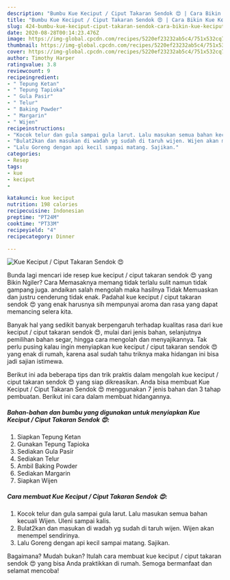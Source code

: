 ```yaml
---
description: "Bumbu Kue Keciput / Ciput Takaran Sendok 😍 | Cara Bikin Kue Keciput / Ciput Takaran Sendok 😍 Yang Bikin Ngiler"
title: "Bumbu Kue Keciput / Ciput Takaran Sendok 😍 | Cara Bikin Kue Keciput / Ciput Takaran Sendok 😍 Yang Bikin Ngiler"
slug: 424-bumbu-kue-keciput-ciput-takaran-sendok-cara-bikin-kue-keciput-ciput-takaran-sendok-yang-bikin-ngiler
date: 2020-08-28T00:14:23.476Z
image: https://img-global.cpcdn.com/recipes/5220ef23232ab5c4/751x532cq70/kue-keciput-ciput-takaran-sendok-😍-foto-resep-utama.jpg
thumbnail: https://img-global.cpcdn.com/recipes/5220ef23232ab5c4/751x532cq70/kue-keciput-ciput-takaran-sendok-😍-foto-resep-utama.jpg
cover: https://img-global.cpcdn.com/recipes/5220ef23232ab5c4/751x532cq70/kue-keciput-ciput-takaran-sendok-😍-foto-resep-utama.jpg
author: Timothy Harper
ratingvalue: 3.8
reviewcount: 9
recipeingredient:
- " Tepung Ketan"
- " Tepung Tapioka"
- " Gula Pasir"
- " Telur"
- " Baking Powder"
- " Margarin"
- " Wijen"
recipeinstructions:
- "Kocok telur dan gula sampai gula larut. Lalu masukan semua bahan kecuali Wijen. Uleni sampai kalis."
- "Bulat2kan dan masukan di wadah yg sudah di taruh wijen. Wijen akan menempel sendirinya."
- "Lalu Goreng dengan api kecil sampai matang. Sajikan."
categories:
- Resep
tags:
- kue
- keciput
- 

katakunci: kue keciput  
nutrition: 198 calories
recipecuisine: Indonesian
preptime: "PT24M"
cooktime: "PT33M"
recipeyield: "4"
recipecategory: Dinner

---
```



![Kue Keciput / Ciput Takaran Sendok 😍](https://img-global.cpcdn.com/recipes/5220ef23232ab5c4/751x532cq70/kue-keciput-ciput-takaran-sendok-😍-foto-resep-utama.jpg)

Bunda lagi mencari ide resep kue keciput / ciput takaran sendok 😍 yang Bikin Ngiler? Cara Memasaknya memang tidak terlalu sulit namun tidak gampang juga. andaikan salah mengolah maka hasilnya Tidak Memuaskan dan justru cenderung tidak enak. Padahal kue keciput / ciput takaran sendok 😍 yang enak harusnya sih mempunyai aroma dan rasa yang dapat memancing selera kita.

Banyak hal yang sedikit banyak berpengaruh terhadap kualitas rasa dari kue keciput / ciput takaran sendok 😍, mulai dari jenis bahan, selanjutnya pemilihan bahan segar, hingga cara mengolah dan menyajikannya. Tak perlu pusing kalau ingin menyiapkan kue keciput / ciput takaran sendok 😍 yang enak di rumah, karena asal sudah tahu triknya maka hidangan ini bisa jadi sajian istimewa.




Berikut ini ada beberapa tips dan trik praktis dalam mengolah kue keciput / ciput takaran sendok 😍 yang siap dikreasikan. Anda bisa membuat Kue Keciput / Ciput Takaran Sendok 😍 menggunakan 7 jenis bahan dan 3 tahap pembuatan. Berikut ini cara dalam membuat hidangannya.

<!--inarticleads1-->

##### Bahan-bahan dan bumbu yang digunakan untuk menyiapkan Kue Keciput / Ciput Takaran Sendok 😍:

1. Siapkan  Tepung Ketan
1. Gunakan  Tepung Tapioka
1. Sediakan  Gula Pasir
1. Sediakan  Telur
1. Ambil  Baking Powder
1. Sediakan  Margarin
1. Siapkan  Wijen




<!--inarticleads2-->

##### Cara membuat Kue Keciput / Ciput Takaran Sendok 😍:

1. Kocok telur dan gula sampai gula larut. Lalu masukan semua bahan kecuali Wijen. Uleni sampai kalis.
1. Bulat2kan dan masukan di wadah yg sudah di taruh wijen. Wijen akan menempel sendirinya.
1. Lalu Goreng dengan api kecil sampai matang. Sajikan.




Bagaimana? Mudah bukan? Itulah cara membuat kue keciput / ciput takaran sendok 😍 yang bisa Anda praktikkan di rumah. Semoga bermanfaat dan selamat mencoba!
